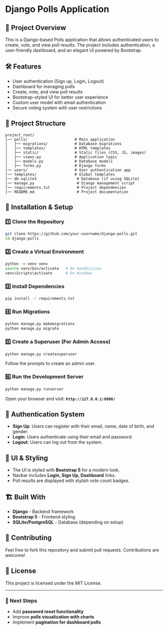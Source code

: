 # Django Polls Application

## 📌 Project Overview
This is a Django-based Polls application that allows authenticated users to create, vote, and view poll results. The project includes authentication, a user-friendly dashboard, and an elegant UI powered by Bootstrap.

## 🛠 Features
- User authentication (Sign up, Login, Logout)
- Dashboard for managing polls
- Create, vote, and view poll results
- Bootstrap-styled UI for better user experience
- Custom user model with email authentication
- Secure voting system with user restrictions

## 📂 Project Structure
```
project_root/
│── polls/                     # Main application
│   ├── migrations/            # Database migrations
│   ├── templates/             # HTML templates
│   ├── static/                # Static files (CSS, JS, images)
│   ├── views.py               # Application logic
│   ├── models.py              # Database models
│   ├── forms.py               # Django forms
│── users/                     # User authentication app
│── templates/                 # Global templates
│── db.sqlite3                  # Database (if using SQLite)
│── manage.py                   # Django management script
│── requirements.txt            # Project dependencies
│── README.md                   # Project documentation
```

## 🚀 Installation & Setup
### 1️⃣ Clone the Repository
```sh
git clone https://github.com/your-username/django-polls.git
cd django-polls
```

### 2️⃣ Create a Virtual Environment
```sh
python -m venv venv
source venv/bin/activate   # On macOS/Linux
venv\Scripts\activate      # On Windows
```

### 3️⃣ Install Dependencies
```sh
pip install -r requirements.txt
```

### 4️⃣ Run Migrations
```sh
python manage.py makemigrations
python manage.py migrate
```

### 5️⃣ Create a Superuser (For Admin Access)
```sh
python manage.py createsuperuser
```
Follow the prompts to create an admin user.

### 6️⃣ Run the Development Server
```sh
python manage.py runserver
```
Open your browser and visit: **`http://127.0.0.1:8000/`**

## 🔑 Authentication System
- **Sign Up**: Users can register with their email, name, date of birth, and gender.
- **Login**: Users authenticate using their email and password.
- **Logout**: Users can log out from the system.

## 🎨 UI & Styling
- The UI is styled with **Bootstrap 5** for a modern look.
- Navbar includes **Login, Sign Up, Dashboard** links.
- Poll results are displayed with stylish vote count badges.

## 🏗 Built With
- **Django** - Backend framework
- **Bootstrap 5** - Frontend styling
- **SQLite/PostgreSQL** - Database (depending on setup)

## 🤝 Contributing
Feel free to fork this repository and submit pull requests. Contributions are welcome!

## 📜 License
This project is licensed under the MIT License.

---
### 🎯 Next Steps
- Add **password reset functionality**
- Improve **polls visualization with charts**
- Implement **pagination for dashboard polls**

